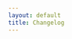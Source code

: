 ```yaml
---
layout: default
title: Changelog
---
```


<script>
(function (global) {
  var request = new XMLHttpRequest();
  var container = document.querySelector('.main > .container');
  var title;
  var error = '<p>Could not retrieve changelog from GitHub. Please <a href="https://github.com/SassDoc/sassdoc/blob/master/CHANGELOG.md" target="_blank">check it</a> directly on the repository.</p>';

  request.open('GET', 'https://api.github.com/repos/SassDoc/sassdoc/contents/CHANGELOG.md', true);
  request.setRequestHeader('Accept', 'application/vnd.github.v3.html+json');
  request.onload = function() {
    if (request.status >= 200 && request.status < 400){
      container.innerHTML = request.response;
      title = container.querySelector('h1');
      title.parentNode.removeChild(title);
    }

    else {
      container.innerHTML = error;
    }
  };

  request.onerror = function() {
    container.innerHTML = error;
  };

  request.send(null);

}(window));
</script>